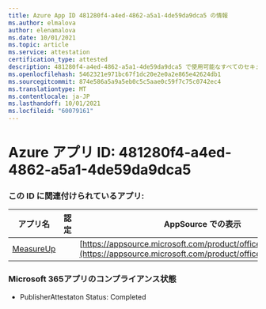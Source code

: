```yaml
---
title: Azure App ID 481280f4-a4ed-4862-a5a1-4de59da9dca5 の情報
ms.author: elmalova
author: elenamalova
ms.date: 10/01/2021
ms.topic: article
ms.service: attestation
certification_type: attested
description: 481280f4-a4ed-4862-a5a1-4de59da9dca5 で使用可能なすべてのセキュリティおよびコンプライアンス情報。
ms.openlocfilehash: 5462321e971bc67f1dc20e2e0a2e865e42624db1
ms.sourcegitcommit: 874e586a5a9a5eb0c5c5aae0c59f7c75c0742ec4
ms.translationtype: MT
ms.contentlocale: ja-JP
ms.lasthandoff: 10/01/2021
ms.locfileid: "60079161"
---
```

# <a name="azure-app-id-481280f4-a4ed-4862-a5a1-4de59da9dca5"></a>Azure アプリ ID: 481280f4-a4ed-4862-a5a1-4de59da9dca5


### <a name="apps-associated-with-this-id"></a>この ID に関連付けられているアプリ:
| **アプリ名** | **認定** | **AppSource での表示** |
|--------------|---------------|-----------------------|
| [MeasureUp](https://docs.microsoft.com/microsoft-365-app-certification/forward/WA200003111) |  | [https://appsource.microsoft.com/product/office/WA200003111](https://appsource.microsoft.com/product/office/WA200003111) |

### <a name="microsoft-365-app-compliance-status"></a>Microsoft 365アプリのコンプライアンス状態
- PublisherAttestaton Status: Completed
